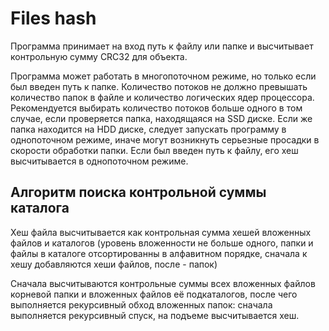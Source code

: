 # Files hash

Программа принимает на вход путь к файлу или папке и высчитывает 
контрольную сумму CRC32 для объекта. 

Программа может работать в многопоточном режиме, но только если 
был введен путь к папке. Количество потоков не должно превышать 
количество папок в файле и количество логических ядер процессора.
Рекомендуется выбирать количество потоков больше одного в том 
случае, если проверяется папка, находящаяся на SSD диске. Если 
же папка находится на HDD диске, следует запускать программу 
в однопоточном режиме, иначе могут возникнуть серьезные просадки
в скорости обработки папки. Если был введен путь к файлу, его 
хеш высчитывается в однопоточном режиме. 

## Алгоритм поиска контрольной суммы каталога
Хеш файла высчитывается как контрольная сумма хешей вложенных 
файлов и каталогов (уровень вложенности не больше одного, 
папки и файлы в каталоге отсортированны в алфавитном порядке,
сначала к хешу добавляются хеши файлов, после - папок)

Сначала высчитываются контрольные суммы всех вложенных файлов
корневой папки и вложенных файлов её подкаталогов, после чего 
выполняется рекурсивный обход вложенных папок: сначала 
выполняется рекурсивный спуск, на подъеме высчитывается хеш. 
